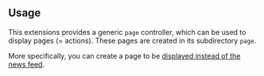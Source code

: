 ## Usage 

This extensions provides a generic `page` controller, which can be used to display pages (= actions).
These pages are created in its subdirectory `page`.

More specifically, you can create a page to be [displayed instead of the news feed](https://github.com/AKSW/OntoWiki/wiki/FAQ).
